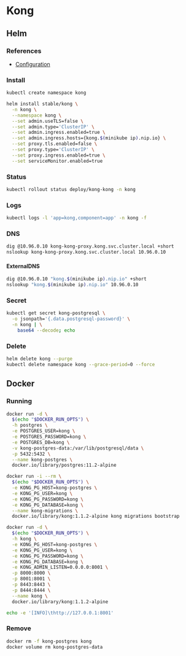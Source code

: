 # Kong

## Helm

### References

- [Configuration](https://github.com/helm/charts/tree/master/stable/kong#configuration)

### Install

```sh
kubectl create namespace kong
```

```sh
helm install stable/kong \
  -n kong \
  --namespace kong \
  --set admin.useTLS=false \
  --set admin.type='ClusterIP' \
  --set admin.ingress.enabled=true \
  --set admin.ingress.hosts={kong.$(minikube ip).nip.io} \
  --set proxy.tls.enabled=false \
  --set proxy.type='ClusterIP' \
  --set proxy.ingress.enabled=true \
  --set serviceMonitor.enabled=true
```

### Status

```sh
kubectl rollout status deploy/kong-kong -n kong
```

### Logs

```sh
kubectl logs -l 'app=kong,component=app' -n kong -f
```

### DNS

```sh
dig @10.96.0.10 kong-kong-proxy.kong.svc.cluster.local +short
nslookup kong-kong-proxy.kong.svc.cluster.local 10.96.0.10
```

#### ExternalDNS

```sh
dig @10.96.0.10 "kong.$(minikube ip).nip.io" +short
nslookup "kong.$(minikube ip).nip.io" 10.96.0.10
```

### Secret

```sh
kubectl get secret kong-postgresql \
  -o jsonpath='{.data.postgresql-password}' \
  -n kong | \
    base64 --decode; echo
```

### Delete

```sh
helm delete kong --purge
kubectl delete namespace kong --grace-period=0 --force
```

## Docker

### Running

```sh
docker run -d \
  $(echo "$DOCKER_RUN_OPTS") \
  -h postgres \
  -e POSTGRES_USER=kong \
  -e POSTGRES_PASSWORD=kong \
  -e POSTGRES_DB=kong \
  -v kong-postgres-data:/var/lib/postgresql/data \
  -p 5432:5432 \
  --name kong-postgres \
  docker.io/library/postgres:11.2-alpine
```

```sh
docker run -i --rm \
  $(echo "$DOCKER_RUN_OPTS") \
  -e KONG_PG_HOST=kong-postgres \
  -e KONG_PG_USER=kong \
  -e KONG_PG_PASSWORD=kong \
  -e KONG_PG_DATABASE=kong \
  --name kong-migrations \
  docker.io/library/kong:1.1.2-alpine kong migrations bootstrap
```

```sh
docker run -d \
  $(echo "$DOCKER_RUN_OPTS") \
  -h kong \
  -e KONG_PG_HOST=kong-postgres \
  -e KONG_PG_USER=kong \
  -e KONG_PG_PASSWORD=kong \
  -e KONG_PG_DATABASE=kong \
  -e KONG_ADMIN_LISTEN=0.0.0.0:8001 \
  -p 8000:8000 \
  -p 8001:8001 \
  -p 8443:8443 \
  -p 8444:8444 \
  --name kong \
  docker.io/library/kong:1.1.2-alpine
```

```sh
echo -e '[INFO]\thttp://127.0.0.1:8001'
```

### Remove

```sh
docker rm -f kong-postgres kong
docker volume rm kong-postgres-data
```
